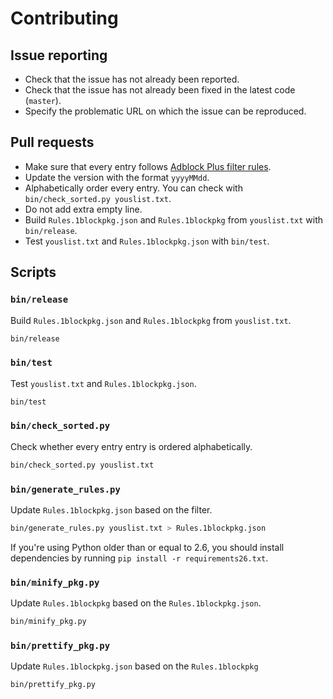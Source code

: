 # Contributing

## Issue reporting

- Check that the issue has not already been reported.
- Check that the issue has not already been fixed in the latest code (`master`).
- Specify the problematic URL on which the issue can be reproduced.

## Pull requests

- Make sure that every entry follows [Adblock Plus filter rules](https://adblockplus.org/en/filters).
- Update the version with the format `yyyyMMdd`.
- Alphabetically order every entry. You can check with `bin/check_sorted.py youslist.txt`.
- Do not add extra empty line.
- Build `Rules.1blockpkg.json` and `Rules.1blockpkg` from `youslist.txt` with `bin/release`.
- Test `youslist.txt` and `Rules.1blockpkg.json` with `bin/test`.

## Scripts

### `bin/release`

Build `Rules.1blockpkg.json` and `Rules.1blockpkg` from `youslist.txt`.

``` sh
bin/release
```

### `bin/test`

Test `youslist.txt` and `Rules.1blockpkg.json`.

``` sh
bin/test
```

### `bin/check_sorted.py`

Check whether every entry entry is ordered alphabetically.

``` sh
bin/check_sorted.py youslist.txt
```

### `bin/generate_rules.py`

Update `Rules.1blockpkg.json` based on the filter.

``` sh
bin/generate_rules.py youslist.txt > Rules.1blockpkg.json
```

If you're using Python older than or equal to 2.6, you should install
dependencies by running `pip install -r requirements26.txt`.

### `bin/minify_pkg.py`

Update `Rules.1blockpkg` based on the `Rules.1blockpkg.json`.

``` sh
bin/minify_pkg.py
```

### `bin/prettify_pkg.py`

Update `Rules.1blockpkg.json` based on the `Rules.1blockpkg`

``` sh
bin/prettify_pkg.py
```
